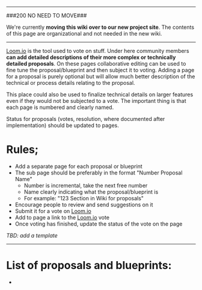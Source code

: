 ----

###200 NO NEED TO MOVE###

We're currently **moving this wiki over to our new project site**. The contents of this page are organizational and not needed in the new wiki.

----

[Loom.io](http://loom.io/groups/194) is the tool used to vote on stuff. Under here community members **can add detailed descriptions of their more complex or technically detailed proposals**. On these pages collaborative editing can be used to fine tune the proposal/blueprint and then subject it to voting. Adding a page for a proposal is purely optional but will allow much better description of the technical or process details relating to the proposal.

This place could also be used to finalize technical details on larger features even if they would not be subjected to a vote. The important thing is that each page is numbered and clearly named.

Status for proposals (votes, resolution, where documented after implementation) should be updated to pages.

# Rules;
* Add a separate page for each proposal or blueprint
* The sub page should be preferably in the format "Number Proposal Name"
   * Number is incremental, take the next free number
   * Name clearly indicating what the proposal/blueprint is
   * For example: "123 Section in Wiki for proposals"
* Encourage people to review and send suggestions on it
* Submit it for a vote on [Loom.io](http://loom.io/groups/194)
* Add to page a link to the [Loom.io](http://loom.io/groups/194) vote
* Once voting has finished, update the status of the vote on the page

_TBD: add a template_

***

# List of proposals and blueprints:
* 